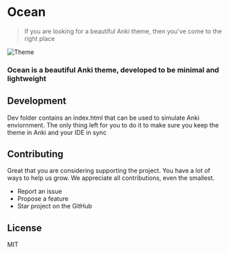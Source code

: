 # Ocean

> If you are looking for a beautiful Anki theme, then you've come to the right place

![Theme](../assets/Theme.png)

### Ocean is a beautiful Anki theme, developed to be minimal and lightweight

## Development
Dev folder contains an index.html that can be used to simulate Anki enviornment. The only thing left for you to do it to make sure you keep the theme in Anki and your IDE in sync

## Contributing

Great that you are considering supporting the project. You have a lot of ways to help us grow. We appreciate all contributions, even the smallest.

- Report an issue
- Propose a feature
- Star project on the GitHub

## License

MIT
